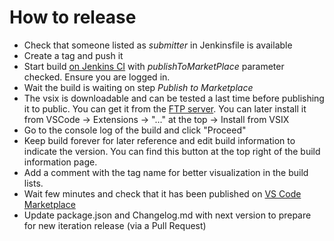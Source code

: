 # How to release

- Check that someone listed as _submitter_ in Jenkinsfile is available
- Create a tag and push it
- Start build [on Jenkins CI](https://studio-jenkins-csb-codeready.apps.ocp-c1.prod.psi.redhat.com/job/Fuse/job/VSCode/job/vscode-camel-lsp-extension-pack-release/) with _publishToMarketPlace_ parameter checked. Ensure you are logged in.
- Wait the build is waiting on step _Publish to Marketplace_
- The vsix is downloadable and can be tested a last time before publishing it to public. You can get it from the [FTP server](https://download.jboss.org/jbosstools/vscode/snapshots/). You can later install it from VSCode -> Extensions -> "..." at the top -> Install from VSIX
- Go to the console log of the build and click "Proceed"
- Keep build forever for later reference and edit build information to indicate the version. You can find this button at the top right of the build information page.
- Add a comment with the tag name for better visualization in the build lists.
- Wait few minutes and check that it has been published on [VS Code Marketplace](https://marketplace.visualstudio.com/items?itemName=redhat.apache-camel-extension-pack)
- Update package.json and Changelog.md with next version to prepare for new iteration release (via a Pull Request)
